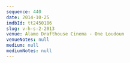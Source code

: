 ```yaml
---
sequence: 440
date: 2014-10-25
imdbId: tt2450186
slug: v-h-s-2-2013
venue: Alamo Drafthouse Cinema - One Loudoun
venueNotes: null
medium: null
mediumNotes: null
---
```

